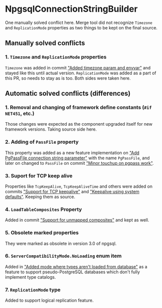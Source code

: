 # NpgsqlConnectionStringBuilder

One manually solved conflict here. Merge tool did not recognize `Timezone` and `ReplicationMode` properties as two things to be kept on the final source.

## Manually solved conflicts

### 1. `Timezone` and `ReplicationMode` properties

`Timezone` was added in commit ["Added timezone param and envvar"](https://github.com/npgsql/npgsql/commit/ed101fa1c0bb76f9fe87c03ca65dde42ed6b1051) and stayed like this until actual version. `ReplicationMode` was added as a part of this PR, so needs to stay as is too. Both sides were taken here.

## Automatic solved conflicts (differences)

### 1. Removal and changing of framework define constants (`#if NET451`, etc.)

Those changes were expected as the component upgraded itself for new framework versions. Taking source side here.

### 2. Adding of `PassFile` property

This property was added as a new feature implementation on ["Add PgPassFile connection string parameter"](https://github.com/npgsql/npgsql/commit/7282bbc59e17dc31e54a6fe24c07213fe115206e) with the name `PgPassFile`, and later on changed to `PassFile` on commit ["Minor touchup on pgpass work"](https://github.com/npgsql/npgsql/commit/d6a7960ba463132bce084f0e43966c4447fb1b2c).

### 3. Suport for TCP keep alive

Properties like `TcpKeepAlive`, `TcpKeepAliveTime` and others were added on commits ["Support for TCP keepalive"](https://github.com/npgsql/npgsql/commit/84e00282a1042ce4147a8f5b5c1583877122a3fc) and ["Keepalive using system defaults"](https://github.com/npgsql/npgsql/commit/610068c1b8b0941813127d0871912f1c33945b00). Keeping them as source.

### 4. `LoadTableComposites` Property

Added in commit ["Support for unmapped composites"](https://github.com/npgsql/npgsql/commit/77457649c5c3b5c2460e965e2dce80285c3c6457) and kept as well.

### 5. Obsolete marked properties

They were marked as obsolete in version 3.0 of npgsql.

### 6. `ServerCompatibilityMode.NoLoading` enum item

Added in ["Added mode where types aren't loaded from database"](https://github.com/npgsql/npgsql/commit/0fcf927dc38f4cbe6a4a66f1673f7c2b6830e33b) as a feature to support pseudo-PostgreSQL databases which don't fully implement type catalogs.

### 7. `ReplicationMode` type

Added to support logical replication feature.
